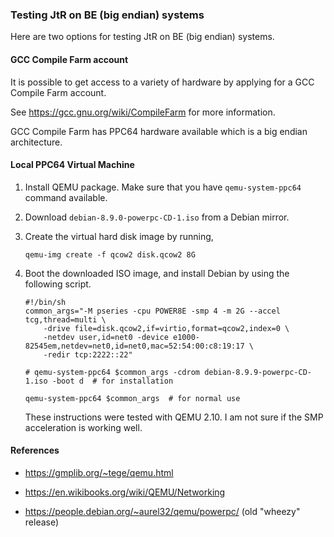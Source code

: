 ### Testing JtR on BE (big endian) systems

Here are two options for testing JtR on BE (big endian) systems.

#### GCC Compile Farm account

It is possible to get access to a variety of hardware by applying for a GCC
Compile Farm account.

See https://gcc.gnu.org/wiki/CompileFarm for more information.

GCC Compile Farm has PPC64 hardware available which is a big endian architecture.

#### Local PPC64 Virtual Machine

1. Install QEMU package. Make sure that you have `qemu-system-ppc64` command available.

3. Download `debian-8.9.0-powerpc-CD-1.iso` from a Debian mirror.

2. Create the virtual hard disk image by running,

   ```
   qemu-img create -f qcow2 disk.qcow2 8G
   ```

3. Boot the downloaded ISO image, and install Debian by using the following script.

   ```
   #!/bin/sh
   common_args="-M pseries -cpu POWER8E -smp 4 -m 2G --accel tcg,thread=multi \
       -drive file=disk.qcow2,if=virtio,format=qcow2,index=0 \
       -netdev user,id=net0 -device e1000-82545em,netdev=net0,id=net0,mac=52:54:00:c8:19:17 \
       -redir tcp:2222::22"

   # qemu-system-ppc64 $common_args -cdrom debian-8.9.9-powerpc-CD-1.iso -boot d  # for installation

   qemu-system-ppc64 $common_args  # for normal use
   ```

   These instructions were tested with QEMU 2.10. I am not sure if the SMP
   acceleration is working well.

#### References

* https://gmplib.org/~tege/qemu.html

* https://en.wikibooks.org/wiki/QEMU/Networking

* https://people.debian.org/~aurel32/qemu/powerpc/ (old "wheezy" release)
